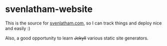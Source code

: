 # svenlatham-website

This is the source for [svenlatham.com](https://www.svenlatham.com/), so I can track things and deploy nice and easily :)

Also, a good opportunity to learn ~~Jekyll~~ various static site generators.
